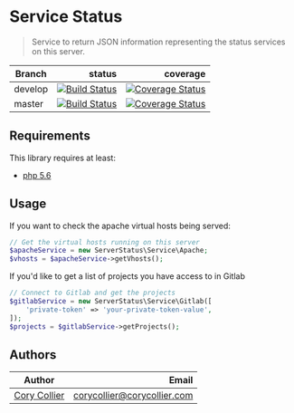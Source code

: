 # Service Status
> Service to return JSON information representing the status services on this server.

| Branch  | status | coverage |
|---------|-------:|---------:|
| develop |[![Build Status](https://travis-ci.org/corycollier/service-status.svg?branch=develop)](https://travis-ci.org/corycollier/service-status)| [![Coverage Status](https://coveralls.io/repos/github/corycollier/service-status/badge.svg?branch=develop)](https://coveralls.io/github/corycollier/service-status?branch=develop) |
| master  | [![Build Status](https://travis-ci.org/corycollier/service-status.svg?branch=master)](https://travis-ci.org/corycollier/service-status)| [![Coverage Status](https://coveralls.io/repos/github/corycollier/service-status/badge.svg?branch=master)](https://coveralls.io/github/corycollier/service-status?branch=master) |

## Requirements
This library requires at least:
* [php 5.6](https://php.net)

## Usage
If you want to check the apache virtual hosts being served:
```php
// Get the virtual hosts running on this server
$apacheService = new ServerStatus\Service\Apache;
$vhosts = $apacheService->getVhosts();
```

If you'd like to get a list of projects you have access to in Gitlab
```php
// Connect to Gitlab and get the projects
$gitlabService = new ServerStatus\Service\Gitlab([
    'private-token' => 'your-private-token-value',
]);
$projects = $gitlabService->getProjects();
```

## Authors
| Author | Email |
|--------|------:|
| [Cory Collier](https://github.com/corycollier) | <corycollier@corycollier.com> |
